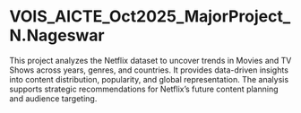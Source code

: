 # VOIS_AICTE_Oct2025_MajorProject_N.Nageswar
This project analyzes the Netflix dataset to uncover trends in Movies and TV Shows across years, genres, and countries. It provides data-driven insights into content distribution, popularity, and global representation. The analysis supports strategic recommendations for Netflix’s future content planning and audience targeting.
